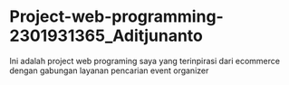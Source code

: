 # Project-web-programming-2301931365_Aditjunanto
Ini adalah project web programing saya yang terinpirasi dari ecommerce dengan gabungan layanan pencarian event organizer
